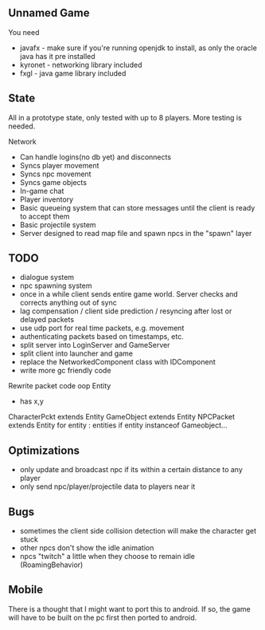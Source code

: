 Unnamed Game
----

You need
- javafx - make sure if you're running openjdk to install, as only the oracle java has it pre installed
- kyronet - networking library included
- fxgl - java game library included


State
----
All in a prototype state, only tested with up to 8 players. More testing is needed.

Network
- Can handle logins(no db yet) and disconnects
- Syncs player movement
- Syncs npc movement
- Syncs game objects
- In-game chat
- Player inventory
- Basic queueing system that can store messages until the client is ready to accept them
- Basic projectile system
- Server designed to read map file and spawn npcs in the "spawn" layer


TODO
----
- dialogue system
- npc spawning system
- once in a while client sends entire game world. Server checks and corrects anything out of sync
- lag compensation / client side prediction / resyncing after lost or delayed packets
- use udp port for real time packets, e.g. movement
- authenticating packets based on timestamps, etc.
- split server into LoginServer and GameServer
- split client into launcher and game
- replace the NetworkedComponent class with IDComponent
- write more gc friendly code

Rewrite packet code oop
Entity
- has x,y

CharacterPckt extends Entity
GameObject extends Entity
NPCPacket extends Entity
for entity : entities
    if entity instanceof Gameobject...


Optimizations
----
- only update and broadcast npc if its within a certain distance to any player
- only send npc/player/projectile data to players near it


Bugs
----
- sometimes the client side collision detection will make the character get stuck
- other npcs don't show the idle animation
- npcs "twitch" a little when they choose to remain idle (RoamingBehavior)


Mobile
----
There is a thought that I might want to port this to android. If so, the game will have to be built on the pc first then ported to android.
